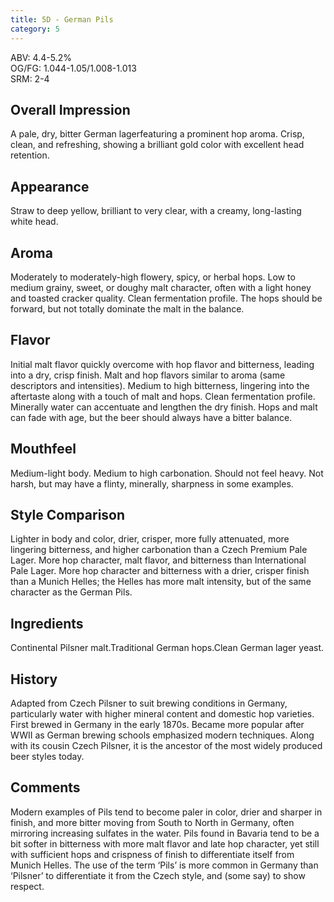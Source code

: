 ```yaml
---
title: 5D - German Pils
category: 5
---
```


ABV: 4.4-5.2%  
OG/FG: 1.044-1.05/1.008-1.013  
SRM: 2-4  

## Overall Impression
A pale, dry, bitter German lagerfeaturing a prominent hop aroma. Crisp, clean, and refreshing, showing a brilliant gold color with excellent head retention.

## Appearance
Straw to deep yellow, brilliant to very clear, with a creamy, long-lasting white head.

## Aroma
Moderately to moderately-high flowery, spicy, or herbal hops. Low to medium grainy, sweet, or doughy malt character, often with a light honey and toasted cracker quality. Clean fermentation profile. The hops should be forward, but not totally dominate the malt in the balance.

## Flavor
Initial malt flavor quickly overcome with hop flavor and bitterness, leading into a dry, crisp finish. Malt and hop flavors similar to aroma (same descriptors and intensities). Medium to high bitterness, lingering into the aftertaste along with a touch of malt and hops. Clean fermentation profile. Minerally water can accentuate and lengthen the dry finish. Hops and malt can fade with age, but the beer should always have a bitter balance.

## Mouthfeel
Medium-light body. Medium to high carbonation. Should not feel heavy. Not harsh, but may have a flinty, minerally, sharpness in some examples.

## Style Comparison
Lighter in body and color, drier, crisper, more fully attenuated, more lingering bitterness, and higher carbonation than a Czech Premium Pale Lager. More hop character, malt flavor, and bitterness than International Pale Lager. More hop character and bitterness with a drier, crisper finish than a Munich Helles; the Helles has more malt intensity, but of the same character as the German Pils.

## Ingredients
Continental Pilsner malt.Traditional German hops.Clean German lager yeast.

## History
Adapted from Czech Pilsner to suit brewing conditions in Germany, particularly water with higher mineral content and domestic hop varieties. First brewed in Germany in the early 1870s. Became more popular after WWII as German brewing schools emphasized modern techniques. Along with its cousin Czech Pilsner, it is the ancestor of the most widely produced beer styles today.

## Comments
Modern examples of Pils tend to become paler in color, drier and sharper in finish, and more bitter moving from South to North in Germany, often mirroring increasing sulfates in the water. Pils found in Bavaria tend to be a bit softer in bitterness with more malt flavor and late hop character, yet still with sufficient hops and crispness of finish to differentiate itself from Munich Helles. The use of the term ‘Pils’ is more common in Germany than ‘Pilsner’ to differentiate it from the Czech style, and (some say) to show respect.